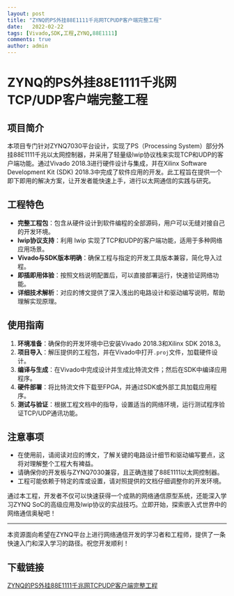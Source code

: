 ```yaml
---
layout: post
title: "ZYNQ的PS外挂88E1111千兆网TCPUDP客户端完整工程"
date:   2022-02-22
tags: [Vivado,SDK,工程,ZYNQ,88E1111]
comments: true
author: admin
---
```

# ZYNQ的PS外挂88E1111千兆网TCP/UDP客户端完整工程

## 项目简介

本项目专门针对ZYNQ7030平台设计，实现了PS（Processing System）部分外挂88E1111千兆以太网控制器，并采用了轻量级lwip协议栈来实现TCP和UDP的客户端功能。通过Vivado 2018.3进行硬件设计与集成，并在Xilinx Software Development Kit (SDK) 2018.3中完成了软件应用的开发。此工程旨在提供一个即下即用的解决方案，让开发者能快速上手，进行以太网通信的实践与研究。

## 工程特色

- **完整工程包**：包含从硬件设计到软件编程的全部源码，用户可以无缝对接自己的开发环境。
- **lwip协议支持**：利用 lwip 实现了TCP和UDP的客户端功能，适用于多种网络应用场景。
- **Vivado与SDK版本明确**：确保工程与指定的开发工具版本兼容，简化导入过程。
- **即插即用体验**：按照文档说明配置后，可以直接部署运行，快速验证网络功能。
- **详细技术解析**：对应的博文提供了深入浅出的电路设计和驱动编写说明，帮助理解实现原理。

## 使用指南

1. **环境准备**：确保你的开发环境中已安装Vivado 2018.3和Xilinx SDK 2018.3。
2. **项目导入**：解压提供的工程包，并在Vivado中打开`.proj`文件，加载硬件设计。
3. **编译与生成**：在Vivado中完成设计并生成比特流文件；然后在SDK中编译应用程序。
4. **硬件部署**：将比特流文件下载至FPGA，并通过SDK或外部工具加载应用程序。
5. **测试与验证**：根据工程文档中的指导，设置适当的网络环境，运行测试程序验证TCP/UDP通讯功能。

## 注意事项

- 在使用前，请阅读对应的博文，了解关键的电路设计细节和驱动编写要点，这将对理解整个工程大有裨益。
- 请确保你的开发板与ZYNQ7030兼容，且正确连接了88E1111以太网控制器。
- 工程可能依赖于特定的库或设置，请对照提供的文档仔细调整你的开发环境。

通过本工程，开发者不仅可以快速获得一个成熟的网络通信原型系统，还能深入学习ZYNQ SoC的高级应用及lwip协议的实战技巧。立即开始，探索嵌入式世界中的网络通信奥秘吧！

---

本资源面向希望在ZYNQ平台上进行网络通信开发的学习者和工程师，提供了一条快速入门和深入学习的路径。祝您开发顺利！

## 下载链接

[ZYNQ的PS外挂88E1111千兆网TCPUDP客户端完整工程](https://pan.quark.cn/s/6f152f082f99)